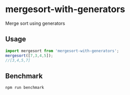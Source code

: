 # mergesort-with-generators
Merge sort using generators

## Usage

```javascript
import mergesort from 'mergesort-with-generators';
mergesort([7,3,4,5]);
//[3,4,5,7]
```

## Benchmark

```javascript
npm run benchmark
```
